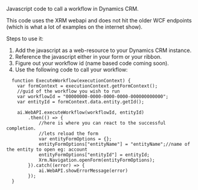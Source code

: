 Javascript code to call a workflow in Dynamics CRM.

This code uses the XRM webapi and does not hit the older WCF endpoints (which is what a lot of examples on the internet show).

Steps to use it:
1. Add the javascript as a web-resource to your Dynamics CRM instance.
2. Reference the javascript either in your form or your ribbon.
3. Figure out your workflow id (name based code coming soon). 
4. Use the following code to call your workflow:

```
  function ExecuteWorkflow(executionContext) {
    var formContext = executionContext.getFormContext();
    //guid of the workflow you wish to run
    var workflowId = "00000000-0000-0000-0000-000000000000";
    var entityId = formContext.data.entity.getId();

    ai.WebAPI.executeWorkflow(workflowId, entityId)
        .then(() => {
            //here is where you can react to the successful completion.
            //lets reload the form
            var entityFormOptions = {};
            entityFormOptions["entityName"] = "entityName";//name of the entity to open eg: account
            entityFormOptions["entityId"] = entityId;
            Xrm.Navigation.openForm(entityFormOptions);
        }).catch((error) => {
            ai.WebAPI.showErrorMessage(error)
        });
  }
```
